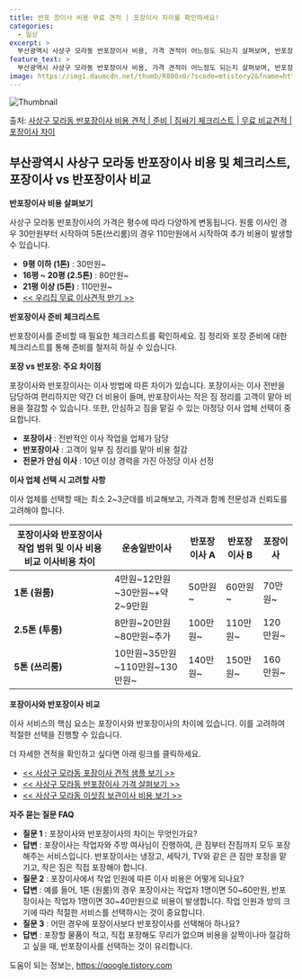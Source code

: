 ```yaml
---
title: 반포 장이사 비용 무료 견적 | 포장이사 차이를 확인하세요!
categories:
  - 일상
excerpt: >
  부산광역시 사상구 모라동 반포장이사 비용, 가격 견적이 어느정도 되는지 살펴보며, 반포장이사를 준비함에 있어 짐싸기 준비 체크리스트가 무엇인지 보겠습니다. 마지막으로 포장이사와 차이점을 통해 무료 비교견적으로 어떤 것이 더 합리적인 선택인지 공유 드립니다.사상구 모라동 포장이사 견적 샘플 보기 👈 클릭사상구 모라동 포장이사 가격 살펴보기 👈 클릭사상구 모라동 반포장이사 평균 이사 비용평수사상구 모라동 평균 이사 비용원룸 이사9평 이하 (1톤)30만원~투룸/쓰리룸 이사16평 ~ 20평 (2.5톤)80만원~쓰리룸 이사21평 (5톤) ~110만원~우리집 무료 이사견적 받기 👈 클릭포장 vs 반포장: 가장 큰 차이점이사 방법에 따른 주요 차이점을 알아보자.포장이사는 이사 전반을 담당하여 편리하지만 조금 더..
feature_text: >
  부산광역시 사상구 모라동 반포장이사 비용, 가격 견적이 어느정도 되는지 살펴보며, 반포장이사를 준비함에 있어 짐싸기 준비 체크리스트가 무엇인지 보겠습니다. 마지막으로 포장이사와 차이점을 통해 무료 비교견적으로 어떤 것이 더 합리적인 선택인지 공유 드립니다.사상구 모라동 포장이사 견적 샘플 보기 👈 클릭사상구 모라동 포장이사 가격 살펴보기 👈 클릭사상구 모라동 반포장이사 평균 이사 비용평수사상구 모라동 평균 이사 비용원룸 이사9평 이하 (1톤)30만원~투룸/쓰리룸 이사16평 ~ 20평 (2.5톤)80만원~쓰리룸 이사21평 (5톤) ~110만원~우리집 무료 이사견적 받기 👈 클릭포장 vs 반포장: 가장 큰 차이점이사 방법에 따른 주요 차이점을 알아보자.포장이사는 이사 전반을 담당하여 편리하지만 조금 더..
image: https://img1.daumcdn.net/thumb/R800x0/?scode=mtistory2&fname=https%3A%2F%2Fblog.kakaocdn.net%2Fdn%2FSxV5l%2FbtsHde3lVVB%2F68YKdsBoOk7rckZbuJVdg0%2Fimg.webp
---
```


![Thumbnail](https://img1.daumcdn.net/thumb/R800x0/?scode=mtistory2&fname=https%3A%2F%2Fblog.kakaocdn.net%2Fdn%2FSxV5l%2FbtsHde3lVVB%2F68YKdsBoOk7rckZbuJVdg0%2Fimg.webp)

<p>출처: <a href="https://qoogle.tistory.com/9770" rel="dofollow">사상구 모라동 반포장이사 비용 견적 | 준비 | 짐싸기 체크리스트 | 무료 비교견적 | 포장이사 차이</a> </p>

## 부산광역시 사상구 모라동 반포장이사 비용 및 체크리스트, 포장이사 vs 반포장이사 비교



**반포장이사 비용 살펴보기**

사상구 모라동 반포장이사의 가격은 평수에 따라 다양하게 변동됩니다. 원룸 이사인 경우 30만원부터 시작하여 5톤(쓰리룸)의 경우
110만원에서 시작하여 추가 비용이 발생할 수 있습니다.

  * **9평 이하 (1톤)** : 30만원~
  * **16평 ~ 20평 (2.5톤)** : 80만원~
  * **21평 이상 (5톤)** : 110만원~
  * [<< 우리집 무료 이사견적 받기 >>](반포장이사견적링크)

**반포장이사 준비 체크리스트**

반포장이사를 준비할 때 필요한 체크리스트를 확인하세요. 짐 정리와 포장 준비에 대한 체크리스트를 통해 준비를 철저히 하실 수 있습니다.



**포장 vs 반포장: 주요 차이점**

포장이사와 반포장이사는 이사 방법에 따른 차이가 있습니다. 포장이사는 이사 전반을 담당하여 편리하지만 약간 더 비용이 들며, 반포장이사는
작은 짐 정리를 고객이 맡아 비용을 절감할 수 있습니다. 또한, 안심하고 짐을 맡길 수 있는 아정당 이사 업체 선택이 중요합니다.

  * **포장이사** : 전반적인 이사 작업을 업체가 담당
  * **반포장이사** : 고객이 일부 짐 정리를 맡아 비용 절감
  * **전문가 안심 이사** : 10년 이상 경력을 가진 아정당 이사 선정

**이사 업체 선택 시 고려할 사항**

이사 업체를 선택할 때는 최소 2~3군데를 비교해보고, 가격과 함께 전문성과 신뢰도를 고려해야 합니다.



**포장이사와 반포장이사 작업 범위 및 이사 비용 비교** **이사비용 차이** | **운송일반이사** | **반포장이사 A** | **반포장이사 B** | **포장이사**  
---|---|---|---|---  
**1톤 (원룸)** | 4만원~12만원~30만원~+약 2~9만원 | 50만원~ | 60만원~ | 70만원~  
**2.5톤 (투룸)** | 8만원~20만원~80만원~추가 | 100만원~ | 110만원~ | 120만원~  
**5톤 (쓰리룸)** | 10만원~35만원~110만원~130만원~ | 140만원~ | 150만원~ | 160만원~  
  


**포장이사와 반포장이사 비교**

이사 서비스의 핵심 요소는 포장이사와 반포장이사의 차이에 있습니다. 이를 고려하여 적절한 선택을 진행할 수 있습니다.

더 자세한 견적을 확인하고 싶다면 아래 링크를 클릭하세요.

  * [<< 사상구 모라동 포장이사 견적 샘플 보기 >>](포장이사견적링크)
  * [<< 사상구 모라동 반포장이사 가격 살펴보기 >>](반포장이사견적링크)
  * [<< 사상구 모라동 이삿짐 보관이사 비용 보기 >>](이삿짐보관이사견적링크)

**자주 묻는 질문 FAQ**

  * **질문 1** : 포장이사와 반포장이사의 차이는 무엇인가요?
  * **답변** : 포장이사는 작업자와 주방 여사님이 진행하여, 큰 짐부터 잔짐까지 모두 포장해주는 서비스입니다. 반포장이사는 냉장고, 세탁기, TV와 같은 큰 짐만 포장을 맡기고, 작은 짐은 직접 포장해야 합니다.
  * **질문 2** : 포장이사에서 작업 인원에 따른 이사 비용은 어떻게 되나요?
  * **답변** : 예를 들어, 1톤 (원룸)의 경우 포장이사는 작업자 1명이면 50~60만원, 반포장이사는 작업자 1명이면 30~40만원으로 비용이 발생합니다. 작업 인원과 방의 크기에 따라 적절한 서비스를 선택하시는 것이 중요합니다.
  * **질문 3** : 어떤 경우에 포장이사보다 반포장이사를 선택해아 하나요?
  * **답변** : 포장할 물품이 적고, 직접 포장해도 무리가 없으며 비용을 살짝이나마 절감하고 싶을 때, 반포장이사를 선택하는 것이 유리합니다.



 

도움이 되는 정보는, <a href="https://qoogle.tistory.com" rel="dofollow">https://qoogle.tistory.com</a>


